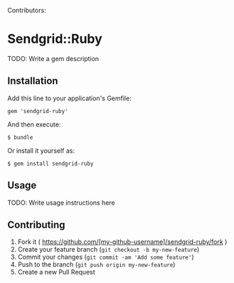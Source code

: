 Contributors:

<!-- ##
  ##  THIS IS HOW I WANNA USE IT.
    #  sg = sendgrid::Client.new("Myuser", "Mykey")
    #  m = sendgrid::Mail.new()
    #  m.to("robin@sendgrid.com")
    #  sg.send(m)

    ##   OR

    #  m = sendgrid::Mail.new(:to => "me@rbin.co", :from => "tits@mcgee.me")
    #  sg.send(m)
    #
  ##
##  
 -->


# Sendgrid::Ruby

TODO: Write a gem description

## Installation

Add this line to your application's Gemfile:

    gem 'sendgrid-ruby'

And then execute:

    $ bundle

Or install it yourself as:

    $ gem install sendgrid-ruby

## Usage

TODO: Write usage instructions here

## Contributing

1. Fork it ( https://github.com/[my-github-username]/sendgrid-ruby/fork )
2. Create your feature branch (`git checkout -b my-new-feature`)
3. Commit your changes (`git commit -am 'Add some feature'`)
4. Push to the branch (`git push origin my-new-feature`)
5. Create a new Pull Request
